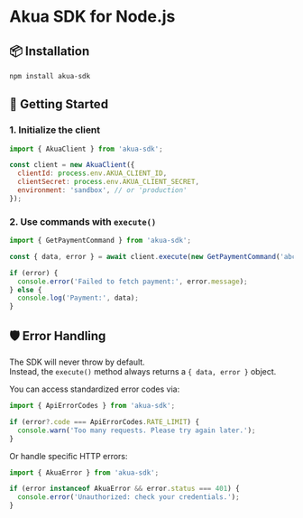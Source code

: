 # Akua SDK for Node.js

## 📦 Installation

```bash
npm install akua-sdk
```

## 🚀 Getting Started

### 1. Initialize the client

```js
import { AkuaClient } from 'akua-sdk';

const client = new AkuaClient({
  clientId: process.env.AKUA_CLIENT_ID,
  clientSecret: process.env.AKUA_CLIENT_SECRET,
  environment: 'sandbox', // or 'production'
});
```

### 2. Use commands with `execute()`

```js
import { GetPaymentCommand } from 'akua-sdk';

const { data, error } = await client.execute(new GetPaymentCommand('abc123'));

if (error) {
  console.error('Failed to fetch payment:', error.message);
} else {
  console.log('Payment:', data);
}
```

## 🛡️ Error Handling

The SDK will never throw by default.  
Instead, the `execute()` method always returns a `{ data, error }` object.

You can access standardized error codes via:

```js
import { ApiErrorCodes } from 'akua-sdk';

if (error?.code === ApiErrorCodes.RATE_LIMIT) {
  console.warn('Too many requests. Please try again later.');
}
```

Or handle specific HTTP errors:

```js
import { AkuaError } from 'akua-sdk';

if (error instanceof AkuaError && error.status === 401) {
  console.error('Unauthorized: check your credentials.');
}
```
